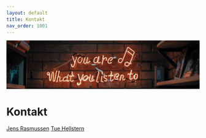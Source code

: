 ```yaml
---
layout: default
title: Kontakt
nav_order: 1001
---
```

![](../image/podcast.jpg)
# Kontakt
[Jens Rasmussen](https://linkedin.com/in/fimano/)
[Tue Hellstern](https://linkedin.com/in/hellstern/)
